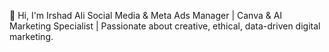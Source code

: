 👋 Hi, I'm Irshad Ali
Social Media & Meta Ads Manager | Canva & AI Marketing Specialist | Passionate about creative, ethical, data-driven digital marketing.
